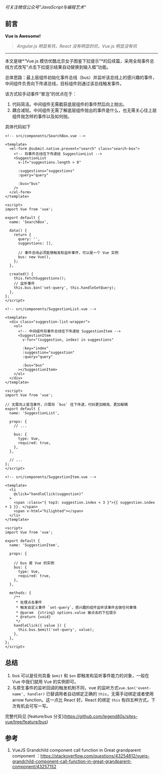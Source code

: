 *可关注微信公众号”JavaScript与编程艺术“*

## 前言

**Vue is Awesome!**

> *Angular.js 明显有坑，React 没有明显的坑，Vue.js 明显没有坑*

------

本文是继*“Vue.js 模仿优酷北京女子图鉴下拉提示”*的后续篇，采用全局事件总线方式改写“点击下拉提示结果自动替换到输入框”功能。

总体思路：最上层组件初始化事件总线（bus）并监听该总线上的感兴趣的事件，中间组件负责向下传递总线，目标组件则通过该总线触发事件。

该方式较手动事件“冒泡”的优点在于：

1. 代码简洁。中间组件无需截获底层组件的事件然后向上抛出。
2. 耦合减轻。中间组件无需了解底层组件抛出的事件是什么，也无需关心往上层组件抛怎样的事件以及如何抛。

具体代码如下

```vue
<!-- src/components/SearchBox.vue -->

<template>
  <el-form @submit.native.prevent="search" class="search-box">
    <!-- 将事件总线往下传递给 SuggestionList -->
    <SuggestionList
      v-if="suggestions.length > 0"

      :suggestions="suggestions"
      :query="query"

      :bus="bus"
    />
  </el-form>
</template>

<script>
import Vue from 'vue';

export default {
  name: 'SearchBox',

  data() {
    return {
      query: '',
      suggestions: [],

      // 事件总线必须能够触发和监听事件，可以是一个 Vue 实例
      bus: new Vue(),
    };
  },

  created() {
    this.fetchSuggestions();
    // 监听事件
    this.bus.$on('set-query', this.handleSetQuery);
  },
};
</script>
```

```vue
<!-- src/components/SuggestionList.vue -->

<template>
  <div class="suggestion-list-wrapper">
    <ol>
      <!-- 中间组件将事件总线往下传递给 SuggestionItem -->
      <SuggestionItem
        v-for="(suggestion, index) in suggestions"

        :key="index"
        :suggestion="suggestion"
        :query="query"

        :bus="bus"
      ></SuggestionItem>
    </ol>
  </div>
</template>

<script>
import Vue from 'vue';

// 无需向上冒泡事件，只需将 `bus` 往下传递，代码更加精简、更加解耦
export default {
  name: 'SuggestionList',

  props: {
    // ...

    bus: {
      type: Vue,
      required: true,
    },
  },

  // ...
};
</script>
```

```vue
<!-- src/components/SuggestionItem.vue -->

<template>
  <li
    @click="handleClick(suggestion)"
  >
    <span :class="{ top3: suggestion.index < 3 }">{{ suggestion.index + 1 }}. </span>
    <span v-html="hilighted"></span>
  </li>
</template>

<script>
import Vue from 'vue';

export default {
  name: 'SuggestionItem',

  props: {

    // bus 是 Vue 的实例
    bus: {
      type: Vue,
      required: true,
    },
  },

  methods: {
    /**
     * 处理点击事件
     * 触发自定义事件 `set-query`，感兴趣的组件监听该事件去做任何事情
     * @param  {string} options.value 被点击的下拉提示
     * @return {void}
     */
    handleClick({ value }) {
      this.bus.$emit('set-query', value);
    },
  },
};
</script>
```

## 总结

1. bus 可以是任何具备 `$emit` 和 `$on` 即触发和监听事件能力的对象，一般在 Vue 中我们就用 Vue 的实例即可。
2. 与原生事件的监听回调的触发机制不同，vue 的监听方式`vue.$on('event-name', handler)` 已替调用者自动绑定正确的 `this`，无需手动绑定或者使用 arrow function。这一点比 React 好。React 的绑定 `this` 有四五种方式，下次有机会可写一写。

完整代码见 [feature/bus 分支]\(https://github.com/legend80s/sites-vue/tree/feature/bus)

## 参考

1. VueJS Grandchild component call function in Great grandparent component
：https://stackoverflow.com/questions/43254812/vuejs-grandchild-component-call-function-in-great-grandparent-component/43257152
